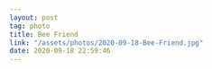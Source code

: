 ```yaml
---
layout: post
tag: photo
title: Bee Friend
link: "/assets/photos/2020-09-18-Bee-Friend.jpg"
date: 2020-09-18 22:59:46
---
```

